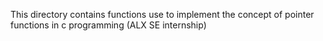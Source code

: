This directory contains functions use to implement the concept of 
pointer functions in c programming (ALX SE internship)
